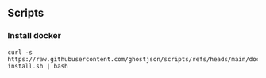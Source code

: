 ## Scripts

### Install docker
```
curl -s https://raw.githubusercontent.com/ghostjson/scripts/refs/heads/main/docker-install.sh | bash
```
